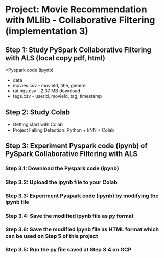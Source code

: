 # Project: Movie Recommendation with MLlib - Collaborative Filtering (implementation 3)  
## Step 1: Study PySpark Collaborative Filtering with ALS (local copy pdf, html)
*Pyspark code (ipynb)
* data
* movies.csv - movieId, title, genere
* ratings.csv - 2.37 MB download
* tags.csv - userId, movieId, tag, timestamp
## Step 2: Study Colab
* Getting start with Colab
* Project Falling Detection: Python + kNN + Colab
## Step 3: Experiment Pyspark code (ipynb) of PySpark Collaborative Filtering with ALS
### Step 3.1: Download the Pyspark code (ipynb)
### Step 3.2: Upload the ipynb file to your Colab
### Step 3.3: Experiment Pyspark code (ipynb) by modifying the ipynb file
### Step 3.4: Save the modified ipynb file as py format
### Step 3.6: Save the modified ipynb file as HTML format which can be used on Step 5 of this project
### Step 3.5: Run the py file saved at Step 3.4 on GCP
